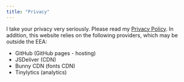 ```yaml
---
title: "Privacy"
---
```


I take your privacy very seriously. Please read my [Privacy Policy](https://privacy.giloliveira.net). In addition, this website relies on the following providers, which may be outside the EEA:

- GitHub (GitHub pages - hosting)
- JSDeliver (CDN)
- Bunny CDN (fonts CDN)
- Tinylytics (analytics)

